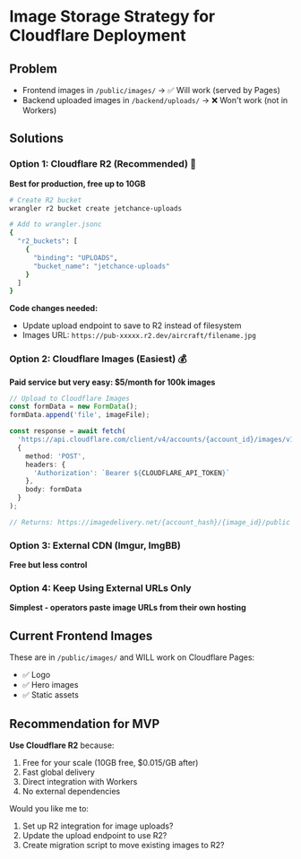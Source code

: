 # Image Storage Strategy for Cloudflare Deployment

## Problem
- Frontend images in `/public/images/` → ✅ Will work (served by Pages)
- Backend uploaded images in `/backend/uploads/` → ❌ Won't work (not in Workers)

## Solutions

### Option 1: Cloudflare R2 (Recommended) 🌟
**Best for production, free up to 10GB**

```bash
# Create R2 bucket
wrangler r2 bucket create jetchance-uploads

# Add to wrangler.jsonc
{
  "r2_buckets": [
    {
      "binding": "UPLOADS",
      "bucket_name": "jetchance-uploads"
    }
  ]
}
```

**Code changes needed:**
- Update upload endpoint to save to R2 instead of filesystem
- Images URL: `https://pub-xxxxx.r2.dev/aircraft/filename.jpg`

### Option 2: Cloudflare Images (Easiest) 💰
**Paid service but very easy: $5/month for 100k images**

```typescript
// Upload to Cloudflare Images
const formData = new FormData();
formData.append('file', imageFile);

const response = await fetch(
  'https://api.cloudflare.com/client/v4/accounts/{account_id}/images/v1',
  {
    method: 'POST',
    headers: {
      'Authorization': `Bearer ${CLOUDFLARE_API_TOKEN}`
    },
    body: formData
  }
);

// Returns: https://imagedelivery.net/{account_hash}/{image_id}/public
```

### Option 3: External CDN (Imgur, ImgBB)
**Free but less control**

### Option 4: Keep Using External URLs Only
**Simplest - operators paste image URLs from their own hosting**

## Current Frontend Images
These are in `/public/images/` and WILL work on Cloudflare Pages:
- ✅ Logo
- ✅ Hero images
- ✅ Static assets

## Recommendation for MVP

**Use Cloudflare R2** because:
1. Free for your scale (10GB free, $0.015/GB after)
2. Fast global delivery
3. Direct integration with Workers
4. No external dependencies

Would you like me to:
1. Set up R2 integration for image uploads?
2. Update the upload endpoint to use R2?
3. Create migration script to move existing images to R2?

